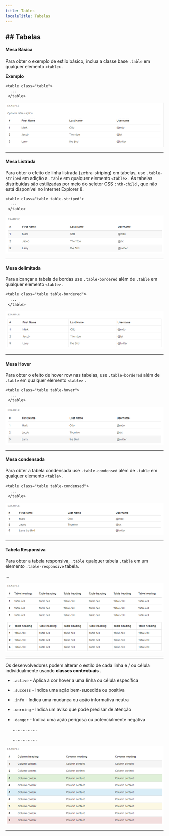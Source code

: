 ```yaml
---
title: Tables
localeTitle: Tabelas
---
```

## \## Tabelas

#### Mesa Básica

Para obter o exemplo de estilo básico, inclua a classe base `.table` em qualquer elemento `<table>` .

**Exemplo**
```
<table class="table"> 
  ... 
 </table> 
```

![Mesa Básica](https://github.com/TroyB12/Pictures/blob/master/Basic%20Table.PNG)

* * *

#### Mesa Listrada

Para obter o efeito de linha listrada (zebra-striping) em tabelas, use `.table-striped` em adição a `.table` em qualquer elemento `<table>` . As tabelas distribuídas são estilizadas por meio do seletor CSS `:nth-child` , que não está disponível no Internet Explorer 8.
```
<table class="table table-striped"> 
  ... 
 </table> 
```

![Mesa listrada](https://github.com/TroyB12/Pictures/blob/master/Table%20Striped.PNG)

* * *

#### Mesa delimitada

Para alcançar a tabela de bordas use `.table-bordered` além de `.table` em qualquer elemento `<table>` .
```
<table class="table table-bordered"> 
  ... 
 </table> 
```

![Bordered Table](https://github.com/TroyB12/Pictures/blob/master/Table%20Bordered.PNG)

* * *

#### Mesa Hover

Para obter o efeito de hover row nas tabelas, use `.table-bordered` além de `.table` em qualquer elemento `<table>` .
```
<table class="table table-hover"> 
  ... 
 </table> 
```

![Tabela de foco](https://github.com/TroyB12/Pictures/blob/master/Table%20Hover.PNG)

* * *

#### Mesa condensada

Para obter a tabela condensada use `.table-condensed` além de `.table` em qualquer elemento `<table>` .
```
<table class="table table-condensed"> 
  ... 
 </table> 
```

![Mesa Condensada](https://github.com/TroyB12/Pictures/blob/master/Table%20Condensed.PNG)

* * *

#### Tabela Responsiva

Para obter a tabela responsiva, `.table` qualquer tabela `.table` em um elemento `.table-responsive` tabela.

...

![Tabela Responsiva](https://github.com/TroyB12/Pictures/blob/master/Table%20Responsive.PNG)

* * *

Os desenvolvedores podem alterar o estilo de cada linha e / ou célula individualmente usando **classes contextuais** .

*   `.active` - Aplica a cor hover a uma linha ou célula específica
    
*   `.success` - Indica uma ação bem-sucedida ou positiva
    
*   `.info` - Indica uma mudança ou ação informativa neutra
    
*   `.warning` - Indica um aviso que pode precisar de atenção
    
*   `.danger` - Indica uma ação perigosa ou potencialmente negativa
    
    … … … … …
    
    … … … … …
    

![Tabela de Classes Contextuais](https://github.com/TroyB12/Pictures/blob/master/Table%20Contextual%20Classes.PNG)

* * *